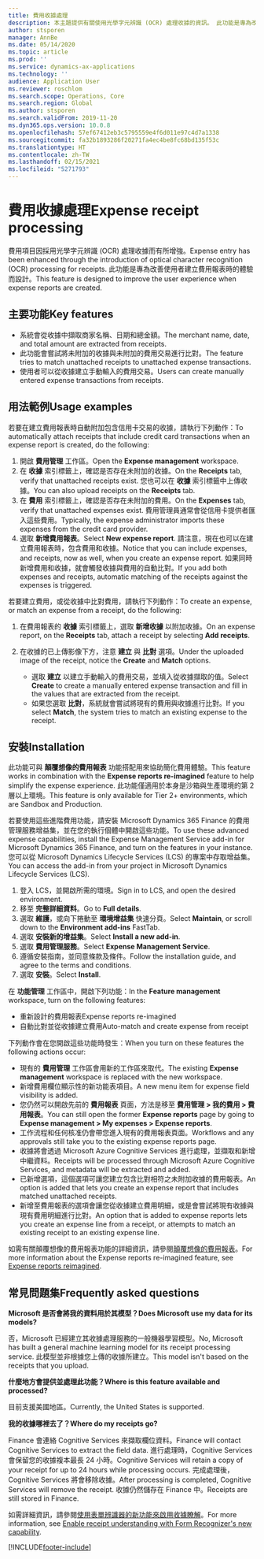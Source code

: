 ```yaml
---
title: 費用收據處理
description: 本主題提供有關使用光學字元辨識 (OCR) 處理收據的資訊。 此功能是專為改善使用者在 Microsoft Dynamics 365 Finance 中建立費用報表時的體驗而設計。
author: stsporen
manager: AnnBe
ms.date: 05/14/2020
ms.topic: article
ms.prod: ''
ms.service: dynamics-ax-applications
ms.technology: ''
audience: Application User
ms.reviewer: roschlom
ms.search.scope: Operations, Core
ms.search.region: Global
ms.author: stsporen
ms.search.validFrom: 2019-11-20
ms.dyn365.ops.version: 10.0.8
ms.openlocfilehash: 57ef67412eb3c5795559e4f6d011e97c4d7a1338
ms.sourcegitcommit: fa32b1893286f20271fa4ec4be8fc68bd135f53c
ms.translationtype: HT
ms.contentlocale: zh-TW
ms.lasthandoff: 02/15/2021
ms.locfileid: "5271793"
---
```

# <a name="expense-receipt-processing"></a><span data-ttu-id="46a95-104">費用收據處理</span><span class="sxs-lookup"><span data-stu-id="46a95-104">Expense receipt processing</span></span>

<span data-ttu-id="46a95-105">費用項目因採用光學字元辨識 (OCR) 處理收據而有所增強。</span><span class="sxs-lookup"><span data-stu-id="46a95-105">Expense entry has been enhanced through the introduction of optical character recognition (OCR) processing for receipts.</span></span> <span data-ttu-id="46a95-106">此功能是專為改善使用者建立費用報表時的體驗而設計。</span><span class="sxs-lookup"><span data-stu-id="46a95-106">This feature is designed to improve the user experience when expense reports are created.</span></span>

## <a name="key-features"></a><span data-ttu-id="46a95-107">主要功能</span><span class="sxs-lookup"><span data-stu-id="46a95-107">Key features</span></span>

- <span data-ttu-id="46a95-108">系統會從收據中擷取商家名稱、日期和總金額。</span><span class="sxs-lookup"><span data-stu-id="46a95-108">The merchant name, date, and total amount are extracted from receipts.</span></span>
- <span data-ttu-id="46a95-109">此功能會嘗試將未附加的收據與未附加的費用交易進行比對。</span><span class="sxs-lookup"><span data-stu-id="46a95-109">The feature tries to match unattached receipts to unattached expense transactions.</span></span>
- <span data-ttu-id="46a95-110">使用者可以從收據建立手動輸入的費用交易。</span><span class="sxs-lookup"><span data-stu-id="46a95-110">Users can create manually entered expense transactions from receipts.</span></span>

## <a name="usage-examples"></a><span data-ttu-id="46a95-111">用法範例</span><span class="sxs-lookup"><span data-stu-id="46a95-111">Usage examples</span></span>

<span data-ttu-id="46a95-112">若要在建立費用報表時自動附加包含信用卡交易的收據，請執行下列動作：</span><span class="sxs-lookup"><span data-stu-id="46a95-112">To automatically attach receipts that include credit card transactions when an expense report is created, do the following:</span></span>

  1. <span data-ttu-id="46a95-113">開啟 **費用管理** 工作區。</span><span class="sxs-lookup"><span data-stu-id="46a95-113">Open the **Expense management** workspace.</span></span>
  2. <span data-ttu-id="46a95-114">在 **收據** 索引標籤上，確認是否存在未附加的收據。</span><span class="sxs-lookup"><span data-stu-id="46a95-114">On the **Receipts** tab, verify that unattached receipts exist.</span></span> <span data-ttu-id="46a95-115">您也可以在 **收據** 索引標籤中上傳收據。</span><span class="sxs-lookup"><span data-stu-id="46a95-115">You can also upload receipts on the **Receipts** tab.</span></span>
  3. <span data-ttu-id="46a95-116">在 **費用** 索引標籤上，確認是否存在未附加的費用。</span><span class="sxs-lookup"><span data-stu-id="46a95-116">On the **Expenses** tab, verify that unattached expenses exist.</span></span> <span data-ttu-id="46a95-117">費用管理員通常會從信用卡提供者匯入這些費用。</span><span class="sxs-lookup"><span data-stu-id="46a95-117">Typically, the expense administrator imports these expenses from the credit card provider.</span></span>
  4. <span data-ttu-id="46a95-118">選取 **新增費用報表**。</span><span class="sxs-lookup"><span data-stu-id="46a95-118">Select **New expense report**.</span></span> <span data-ttu-id="46a95-119">請注意，現在也可以在建立費用報表時，包含費用和收據。</span><span class="sxs-lookup"><span data-stu-id="46a95-119">Notice that you can include expenses, and receipts, now as well, when you create an expense report.</span></span> <span data-ttu-id="46a95-120">如果同時新增費用和收據，就會觸發收據與費用的自動比對。</span><span class="sxs-lookup"><span data-stu-id="46a95-120">If you add both expenses and receipts, automatic matching of the receipts against the expenses is triggered.</span></span>

<span data-ttu-id="46a95-121">若要建立費用，或從收據中比對費用，請執行下列動作：</span><span class="sxs-lookup"><span data-stu-id="46a95-121">To create an expense, or match an expense from a receipt, do the following:</span></span>

  1. <span data-ttu-id="46a95-122">在費用報表的 **收據** 索引標籤上，選取 **新增收據** 以附加收據。</span><span class="sxs-lookup"><span data-stu-id="46a95-122">On an expense report, on the **Receipts** tab, attach a receipt by selecting **Add receipts**.</span></span>
  2. <span data-ttu-id="46a95-123">在收據的已上傳影像下方，注意 **建立** 與 **比對** 選項。</span><span class="sxs-lookup"><span data-stu-id="46a95-123">Under the uploaded image of the receipt, notice the **Create** and **Match** options.</span></span>

      - <span data-ttu-id="46a95-124">選取 **建立** 以建立手動輸入的費用交易，並填入從收據擷取的值。</span><span class="sxs-lookup"><span data-stu-id="46a95-124">Select **Create** to create a manually entered expense transaction and fill in the values that are extracted from the receipt.</span></span>
      - <span data-ttu-id="46a95-125">如果您選取 **比對**，系統就會嘗試將現有的費用與收據進行比對。</span><span class="sxs-lookup"><span data-stu-id="46a95-125">If you select **Match**, the system tries to match an existing expense to the receipt.</span></span>

## <a name="installation"></a><span data-ttu-id="46a95-126">安裝</span><span class="sxs-lookup"><span data-stu-id="46a95-126">Installation</span></span>

<span data-ttu-id="46a95-127">此功能可與 **顛覆想像的費用報表** 功能搭配用來協助簡化費用體驗。</span><span class="sxs-lookup"><span data-stu-id="46a95-127">This feature works in combination with the **Expense reports re-imagined** feature to help simplify the expense experience.</span></span> <span data-ttu-id="46a95-128">此功能僅適用於本身是沙箱與生產環境的第 2 層以上環境。</span><span class="sxs-lookup"><span data-stu-id="46a95-128">This feature is only available for Tier 2+ environments, which are Sandbox and Production.</span></span>

<span data-ttu-id="46a95-129">若要使用這些進階費用功能，請安裝 Microsoft Dynamics 365 Finance 的費用管理服務增益集，並在您的執行個體中開啟這些功能。</span><span class="sxs-lookup"><span data-stu-id="46a95-129">To use these advanced expense capabilities, install the Expense Management Service add-in for Microsoft Dynamics 365 Finance, and turn on the features in your instance.</span></span> <span data-ttu-id="46a95-130">您可以從 Microsoft Dynamics Lifecycle Services (LCS) 的專案中存取增益集。</span><span class="sxs-lookup"><span data-stu-id="46a95-130">You can access the add-in from your project in Microsoft Dynamics Lifecycle Services (LCS).</span></span>

1. <span data-ttu-id="46a95-131">登入 LCS，並開啟所需的環境。</span><span class="sxs-lookup"><span data-stu-id="46a95-131">Sign in to LCS, and open the desired environment.</span></span>
2. <span data-ttu-id="46a95-132">移至 **完整詳細資料**。</span><span class="sxs-lookup"><span data-stu-id="46a95-132">Go to **Full details**.</span></span>
3. <span data-ttu-id="46a95-133">選取 **維護**，或向下捲動至 **環境增益集** 快速分頁。</span><span class="sxs-lookup"><span data-stu-id="46a95-133">Select **Maintain**, or scroll down to the **Environment add-ins** FastTab.</span></span>
4. <span data-ttu-id="46a95-134">選取 **安裝新的增益集**。</span><span class="sxs-lookup"><span data-stu-id="46a95-134">Select **Install a new add-in**.</span></span>
5. <span data-ttu-id="46a95-135">選取 **費用管理服務**。</span><span class="sxs-lookup"><span data-stu-id="46a95-135">Select **Expense Management Service**.</span></span>
6. <span data-ttu-id="46a95-136">遵循安裝指南，並同意條款及條件。</span><span class="sxs-lookup"><span data-stu-id="46a95-136">Follow the installation guide, and agree to the terms and conditions.</span></span>
7. <span data-ttu-id="46a95-137">選取 **安裝**。</span><span class="sxs-lookup"><span data-stu-id="46a95-137">Select **Install**.</span></span>

<span data-ttu-id="46a95-138">在 **功能管理** 工作區中，開啟下列功能：</span><span class="sxs-lookup"><span data-stu-id="46a95-138">In the **Feature management** workspace, turn on the following features:</span></span>

- <span data-ttu-id="46a95-139">重新設計的費用報表</span><span class="sxs-lookup"><span data-stu-id="46a95-139">Expense reports re-imagined</span></span>
- <span data-ttu-id="46a95-140">自動比對並從收據建立費用</span><span class="sxs-lookup"><span data-stu-id="46a95-140">Auto-match and create expense from receipt</span></span>

<span data-ttu-id="46a95-141">下列動作會在您開啟這些功能時發生：</span><span class="sxs-lookup"><span data-stu-id="46a95-141">When you turn on these features the following actions occur:</span></span>

- <span data-ttu-id="46a95-142">現有的 **費用管理** 工作區會用新的工作區來取代。</span><span class="sxs-lookup"><span data-stu-id="46a95-142">The existing **Expense management** workspace is replaced with the new workspace.</span></span>
- <span data-ttu-id="46a95-143">新增費用欄位顯示性的新功能表項目。</span><span class="sxs-lookup"><span data-stu-id="46a95-143">A new menu item for expense field visibility is added.</span></span>
- <span data-ttu-id="46a95-144">您仍然可以開啟先前的 **費用報表** 頁面，方法是移至 **費用管理 > 我的費用 > 費用報表**。</span><span class="sxs-lookup"><span data-stu-id="46a95-144">You can still open the former **Expense reports** page by going to **Expense management > My expenses > Expense reports**.</span></span>
- <span data-ttu-id="46a95-145">工作流程和任何核准仍會帶您進入現有的費用報表頁面。</span><span class="sxs-lookup"><span data-stu-id="46a95-145">Workflows and any approvals still take you to the existing expense reports page.</span></span>
- <span data-ttu-id="46a95-146">收據將會透過 Microsoft Azure Cognitive Services 進行處理，並擷取和新增中繼資料。</span><span class="sxs-lookup"><span data-stu-id="46a95-146">Receipts will be processed through Microsoft Azure Cognitive Services, and metadata will be extracted and added.</span></span>
- <span data-ttu-id="46a95-147">已新增選項，這個選項可讓您建立包含比對相符之未附加收據的費用報表。</span><span class="sxs-lookup"><span data-stu-id="46a95-147">An option is added that lets you create an expense report that includes matched unattached receipts.</span></span>
- <span data-ttu-id="46a95-148">新增至費用報表的選項會讓您從收據建立費用明細，或是會嘗試將現有收據與現有費用明細進行比對。</span><span class="sxs-lookup"><span data-stu-id="46a95-148">An option that is added to expense reports lets you create an expense line from a receipt, or attempts to match an existing receipt to an existing expense line.</span></span>

<span data-ttu-id="46a95-149">如需有關顛覆想像的費用報表功能的詳細資訊，請參閱[顛覆想像的費用報表](ExpenseWorkspaceNew.md)。</span><span class="sxs-lookup"><span data-stu-id="46a95-149">For more information about the Expense reports re-imagined feature, see [Expense reports reimagined](ExpenseWorkspaceNew.md).</span></span>

## <a name="frequently-asked-questions"></a><span data-ttu-id="46a95-150">常見問題集</span><span class="sxs-lookup"><span data-stu-id="46a95-150">Frequently asked questions</span></span>

<span data-ttu-id="46a95-151">**Microsoft 是否會將我的資料用於其模型？**</span><span class="sxs-lookup"><span data-stu-id="46a95-151">**Does Microsoft use my data for its models?**</span></span>

<span data-ttu-id="46a95-152">否，Microsoft 已經建立其收據處理服務的一般機器學習模型。</span><span class="sxs-lookup"><span data-stu-id="46a95-152">No, Microsoft has built a general machine learning model for its receipt processing service.</span></span> <span data-ttu-id="46a95-153">此模型並非根據您上傳的收據所建立。</span><span class="sxs-lookup"><span data-stu-id="46a95-153">This model isn't based on the receipts that you upload.</span></span>

<span data-ttu-id="46a95-154">**什麼地方會提供並處理此功能？**</span><span class="sxs-lookup"><span data-stu-id="46a95-154">**Where is this feature available and processed?**</span></span>

<span data-ttu-id="46a95-155">目前支援美國地區。</span><span class="sxs-lookup"><span data-stu-id="46a95-155">Currently, the United States is supported.</span></span>

<span data-ttu-id="46a95-156">**我的收據哪裡去了？**</span><span class="sxs-lookup"><span data-stu-id="46a95-156">**Where do my receipts go?**</span></span>

<span data-ttu-id="46a95-157">Finance 會連絡 Cognitive Services 來擷取欄位資料。</span><span class="sxs-lookup"><span data-stu-id="46a95-157">Finance will contact Cognitive Services to extract the field data.</span></span> <span data-ttu-id="46a95-158">進行處理時，Cognitive Services 會保留您的收據複本最長 24 小時。</span><span class="sxs-lookup"><span data-stu-id="46a95-158">Cognitive Services will retain a copy of your receipt for up to 24 hours while processing occurs.</span></span> <span data-ttu-id="46a95-159">完成處理後，Cognitive Services 將會移除收據。</span><span class="sxs-lookup"><span data-stu-id="46a95-159">After processing is completed, Cognitive Services will remove the receipt.</span></span> <span data-ttu-id="46a95-160">收據仍然儲存在 Finance 中。</span><span class="sxs-lookup"><span data-stu-id="46a95-160">Receipts are still stored in Finance.</span></span>

<span data-ttu-id="46a95-161">如需詳細資訊，請參閱[使用表單辨識器的新功能來啟用收據瞭解](https://azure.microsoft.com/blog/enable-receipt-understanding-with-form-recognizer-s-new-capability/)。</span><span class="sxs-lookup"><span data-stu-id="46a95-161">For more information, see [Enable receipt understanding with Form Recognizer's new capability](https://azure.microsoft.com/blog/enable-receipt-understanding-with-form-recognizer-s-new-capability/).</span></span>


[!INCLUDE[footer-include](../includes/footer-banner.md)]